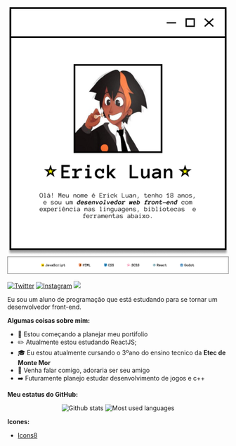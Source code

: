 <div align='center'>
  <img title="Hi" src="assets/hi.png">
</div>

<div align='center'>
  <img title="Hi" src="assets/experiences.png">
</div>

[![Twitter](https://img.shields.io/badge/Twitter-1DA1F2?style=for-the-badge&logo=twitter&logoColor=white)](https://twitter.com/EricklLuan)
[![Instagram](https://img.shields.io/badge/Instagram-E4405F?style=for-the-badge&logo=instagram&logoColor=white)](https://www.instagram.com/erickllluan/)
![](https://dcbadge.vercel.app/api/shield/316662384800301056)

Eu sou um aluno de programação que está estudando para se tornar um desenvolvedor front-end. 

**Algumas coisas sobre mim:**

  - :rocket: Estou começando a planejar meu portifolio
  - :pencil2: Atualmente estou estudando ReactJS;
  - :mortar_board: Eu estou atualmente cursando o 3ºano do ensino tecnico da **Etec de Monte Mor**
  - :purple_heart: Venha falar comigo, adoraria ser seu amigo
  - :arrow_right: Futuramente planejo estudar desenvolvimento de jogos e c++

**Meu estatus do GitHub:**

<div align='center'>

  ![Github stats](https://github-readme-stats.vercel.app/api?username=ericklluan&show_icons=true)
  ![Most used languages](https://github-readme-stats.vercel.app/api/top-langs/?username=ericklluan&langs_count=8&layout=compact)

</div>

**Icones:**

  - <a href="https://icons8.com/" target="blank">Icons8</a>